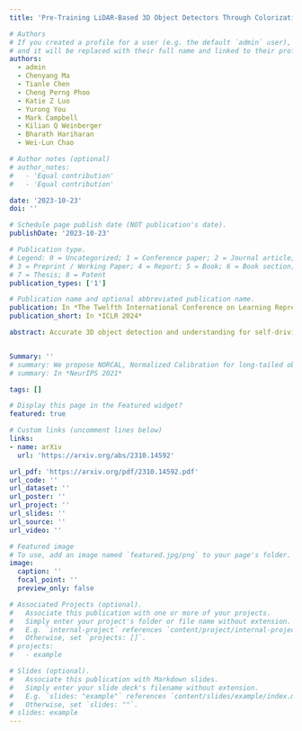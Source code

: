 ```yaml
---
title: 'Pre-Training LiDAR-Based 3D Object Detectors Through Colorization'

# Authors
# If you created a profile for a user (e.g. the default `admin` user), write the username (folder name) here
# and it will be replaced with their full name and linked to their profile.
authors:
  - admin
  - Chenyang Ma
  - Tianle Chen
  - Cheng Perng Phoo
  - Katie Z Luo
  - Yurong You
  - Mark Campbell
  - Kilian Q Weinberger
  - Bharath Hariharan
  - Wei-Lun Chao

# Author notes (optional)
# author_notes:
#   - 'Equal contribution'
#   - 'Equal contribution'

date: '2023-10-23'
doi: ''

# Schedule page publish date (NOT publication's date).
publishDate: '2023-10-23'

# Publication type.
# Legend: 0 = Uncategorized; 1 = Conference paper; 2 = Journal article;
# 3 = Preprint / Working Paper; 4 = Report; 5 = Book; 6 = Book section;
# 7 = Thesis; 8 = Patent
publication_types: ['1']

# Publication name and optional abbreviated publication name.
publication: In *The Twelfth International Conference on Learning Representations 2024*
publication_short: In *ICLR 2024*

abstract: Accurate 3D object detection and understanding for self-driving cars heavily relies on LiDAR point clouds, necessitating large amounts of labeled data to train. In this work, we introduce an innovative pre-training approach, Grounded Point Colorization (GPC), to bridge the gap between data and labels by teaching the model to colorize LiDAR point clouds, equipping it with valuable semantic cues. To tackle challenges arising from color variations and selection bias, we incorporate color as "context" by providing ground-truth colors as hints during colorization. Experimental results on the KITTI and Waymo datasets demonstrate GPC's remarkable effectiveness. Even with limited labeled data, GPC significantly improves fine-tuning performance; notably, on just 20% of the KITTI dataset, GPC outperforms training from scratch with the entire dataset. In sum, we introduce a fresh perspective on pre-training for 3D object detection, aligning the objective with the model's intended role and ultimately advancing the accuracy and efficiency of 3D object detection for autonomous vehicles.


Summary: ''
# summary: We propose NORCAL, Normalized Calibration for long-tailed object detection and instance segmentation, a simple and straightforward recipe that reweighs the predicted scores of each class by its training sample size.
# summary: In *NeurIPS 2021*

tags: []

# Display this page in the Featured widget?
featured: true

# Custom links (uncomment lines below)
links:
- name: arXiv
  url: 'https://arxiv.org/abs/2310.14592'

url_pdf: 'https://arxiv.org/pdf/2310.14592.pdf'
url_code: ''
url_dataset: ''
url_poster: ''
url_project: ''
url_slides: ''
url_source: ''
url_video: ''

# Featured image
# To use, add an image named `featured.jpg/png` to your page's folder.
image:
  caption: ''
  focal_point: ''
  preview_only: false

# Associated Projects (optional).
#   Associate this publication with one or more of your projects.
#   Simply enter your project's folder or file name without extension.
#   E.g. `internal-project` references `content/project/internal-project/index.md`.
#   Otherwise, set `projects: []`.
# projects:
#   - example

# Slides (optional).
#   Associate this publication with Markdown slides.
#   Simply enter your slide deck's filename without extension.
#   E.g. `slides: "example"` references `content/slides/example/index.md`.
#   Otherwise, set `slides: ""`.
# slides: example
---
```


<!-- {{% callout note %}}
Click the _Cite_ button above to demo the feature to enable visitors to import publication metadata into their reference management software.
{{% /callout %}}

{{% callout note %}}
Create your slides in Markdown - click the _Slides_ button to check out the example.
{{% /callout %}}

Supplementary notes can be added here, including [code, math, and images](https://wowchemy.com/docs/writing-markdown-latex/). -->
